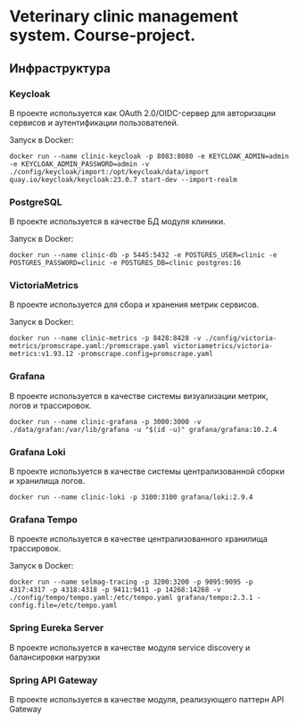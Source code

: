 # Veterinary clinic management system. Сourse-project.
## Инфраструктура
### Keycloak

В проекте используется как OAuth 2.0/OIDC-сервер для авторизации сервисов и аутентификации пользователей.

Запуск в Docker:

```shell
docker run --name clinic-keycloak -p 8083:8080 -e KEYCLOAK_ADMIN=admin -e KEYCLOAK_ADMIN_PASSWORD=admin -v ./config/keycloak/import:/opt/keycloak/data/import quay.io/keycloak/keycloak:23.0.7 start-dev --import-realm
```

### PostgreSQL

В проекте используется в качестве БД модуля клиники.

Запуск в Docker:

```shell
docker run --name clinic-db -p 5445:5432 -e POSTGRES_USER=clinic -e POSTGRES_PASSWORD=clinic -e POSTGRES_DB=clinic postgres:16
```

### VictoriaMetrics

В проекте используется для сбора и хранения метрик сервисов.

Запуск в Docker:

```shell
docker run --name clinic-metrics -p 8428:8428 -v ./config/victoria-metrics/promscrape.yaml:/promscrape.yaml victoriametrics/victoria-metrics:v1.93.12 -promscrape.config=promscrape.yaml
```

### Grafana

В проекте используется в качестве системы визуализации метрик, логов и трассировок.

```shell
docker run --name clinic-grafana -p 3000:3000 -v ./data/grafan:/var/lib/grafana -u "$(id -u)" grafana/grafana:10.2.4
```

### Grafana Loki

В проекте используется в качестве системы централизованной сборки и хранилища логов.

```shell
docker run --name clinic-loki -p 3100:3100 grafana/loki:2.9.4
```

### Grafana Tempo

В проекте используется в качестве централизованного хранилища трассировок.

Запуск в Docker:

```shell
docker run --name selmag-tracing -p 3200:3200 -p 9095:9095 -p 4317:4317 -p 4318:4318 -p 9411:9411 -p 14268:14268 -v ./config/tempo/tempo.yaml:/etc/tempo.yaml grafana/tempo:2.3.1 -config.file=/etc/tempo.yaml
```

### Spring Eureka Server

В проекте используется в качестве модуля service discovery и балансировки нагрузки

### Spring API Gateway

В проекте используется в качестве модуля, реализующего паттерн API Gateway
